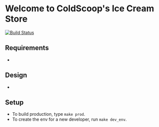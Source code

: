 # Welcome to ColdScoop's Ice Cream Store

[![Build Status](https://app.travis-ci.com/ColdScoop/ice-cream-store.svg?branch=main)](https://app.travis-ci.com/ColdScoop/ice-cream-store)

## Requirements

- 

## Design 

- 

## Setup

- To build production, type `make prod`.
- To create the env for a new developer, run `make dev_env`.
